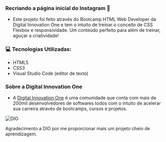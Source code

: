 ### Recriando a página inicial do Instagram :iphone:

- Este projeto foi feito através do Bootcamp HTML Web Developer da Digital Innovation One e tem o intuito de treinar o conceito de CSS Flexbox e responsividade. Um conteúdo perfeito para além de treinar, aguçar a criatividade!

	

   
	
	
	
### 	 :computer: Tecnologias Utilizadas:

- HTML5
- CSS3
- Visual Studio Code (editor de texto)


### Sobre a Digital Innovation One

- A [Digital Innovation One](https://digitalinnovation.one/ "Digital Innovation One") é uma comunidade que conta com mais de 200mil desenvolvedores de softwares todos com o intuito de acelerar sua carreira através de bootcamps, cursos e projetos.

![DIO](https://i.imgur.com/ZdtdimW.jpg "DIO")



Agradecimento a DIO por me proporcionar mais um projeto cheio de aprendizagem.






